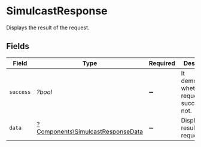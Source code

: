 # SimulcastResponse

Displays the result of the request.


## Fields

| Field                                                                                 | Type                                                                                  | Required                                                                              | Description                                                                           | Example                                                                               |
| ------------------------------------------------------------------------------------- | ------------------------------------------------------------------------------------- | ------------------------------------------------------------------------------------- | ------------------------------------------------------------------------------------- | ------------------------------------------------------------------------------------- |
| `success`                                                                             | *?bool*                                                                               | :heavy_minus_sign:                                                                    | It demonstrates whether the request is successful or not.                             | true                                                                                  |
| `data`                                                                                | [?Components\SimulcastResponseData](../../Models/Components/SimulcastResponseData.md) | :heavy_minus_sign:                                                                    | Displays the result of the request.                                                   |                                                                                       |